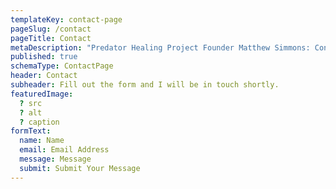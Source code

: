 ```yaml
---
templateKey: contact-page
pageSlug: /contact
pageTitle: Contact
metaDescription: "Predator Healing Project Founder Matthew Simmons: Contact"
published: true
schemaType: ContactPage
header: Contact
subheader: Fill out the form and I will be in touch shortly.
featuredImage:
  ? src
  ? alt
  ? caption
formText:
  name: Name
  email: Email Address
  message: Message
  submit: Submit Your Message
---
```

